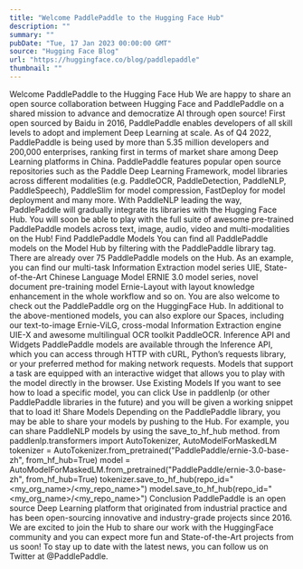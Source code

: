 ```yaml
---
title: "Welcome PaddlePaddle to the Hugging Face Hub"
description: ""
summary: ""
pubDate: "Tue, 17 Jan 2023 00:00:00 GMT"
source: "Hugging Face Blog"
url: "https://huggingface.co/blog/paddlepaddle"
thumbnail: ""
---
```


Welcome PaddlePaddle to the Hugging Face Hub
We are happy to share an open source collaboration between Hugging Face and PaddlePaddle on a shared mission to advance and democratize AI through open source!
First open sourced by Baidu in 2016, PaddlePaddle enables developers of all skill levels to adopt and implement Deep Learning at scale. As of Q4 2022, PaddlePaddle is being used by more than 5.35 million developers and 200,000 enterprises, ranking first in terms of market share among Deep Learning platforms in China. PaddlePaddle features popular open source repositories such as the Paddle Deep Learning Framework, model libraries across different modalities (e.g. PaddleOCR, PaddleDetection, PaddleNLP, PaddleSpeech), PaddleSlim for model compression, FastDeploy for model deployment and many more.
With PaddleNLP leading the way, PaddlePaddle will gradually integrate its libraries with the Hugging Face Hub. You will soon be able to play with the full suite of awesome pre-trained PaddlePaddle models across text, image, audio, video and multi-modalities on the Hub!
Find PaddlePaddle Models
You can find all PaddlePaddle models on the Model Hub by filtering with the PaddlePaddle library tag.
There are already over 75 PaddlePaddle models on the Hub. As an example, you can find our multi-task Information Extraction model series UIE, State-of-the-Art Chinese Language Model ERNIE 3.0 model series, novel document pre-training model Ernie-Layout with layout knowledge enhancement in the whole workflow and so on.
You are also welcome to check out the PaddlePaddle org on the HuggingFace Hub. In additional to the above-mentioned models, you can also explore our Spaces, including our text-to-image Ernie-ViLG, cross-modal Information Extraction engine UIE-X and awesome multilingual OCR toolkit PaddleOCR.
Inference API and Widgets
PaddlePaddle models are available through the Inference API, which you can access through HTTP with cURL, Python’s requests library, or your preferred method for making network requests.
Models that support a task are equipped with an interactive widget that allows you to play with the model directly in the browser.
Use Existing Models
If you want to see how to load a specific model, you can click Use in paddlenlp
(or other PaddlePaddle libraries in the future) and you will be given a working snippet that to load it!
Share Models
Depending on the PaddlePaddle library, you may be able to share your models by pushing to the Hub. For example, you can share PaddleNLP models by using the save_to_hf_hub
method.
from paddlenlp.transformers import AutoTokenizer, AutoModelForMaskedLM
tokenizer = AutoTokenizer.from_pretrained("PaddlePaddle/ernie-3.0-base-zh", from_hf_hub=True)
model = AutoModelForMaskedLM.from_pretrained("PaddlePaddle/ernie-3.0-base-zh", from_hf_hub=True)
tokenizer.save_to_hf_hub(repo_id="<my_org_name>/<my_repo_name>")
model.save_to_hf_hub(repo_id="<my_org_name>/<my_repo_name>")
Conclusion
PaddlePaddle is an open source Deep Learning platform that originated from industrial practice and has been open-sourcing innovative and industry-grade projects since 2016. We are excited to join the Hub to share our work with the HuggingFace community and you can expect more fun and State-of-the-Art projects from us soon! To stay up to date with the latest news, you can follow us on Twitter at @PaddlePaddle.